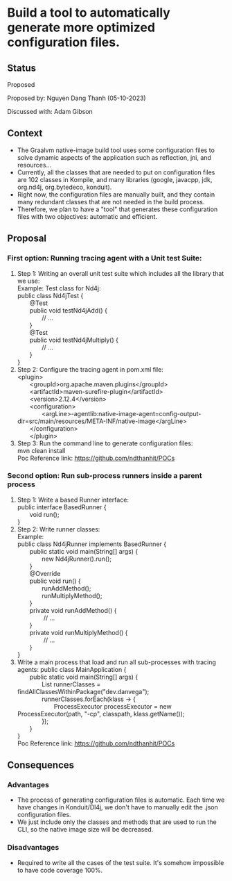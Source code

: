 # Build a tool to automatically generate more optimized configuration files.

## Status
Proposed

Proposed by: Nguyen Dang Thanh (05-10-2023)

Discussed with: Adam Gibson

## Context
- The Graalvm native-image build tool uses some configuration files to solve dynamic aspects of the application such as reflection, jni, and resources...
- Currently, all the classes that are needed to put on configuration files are 102 classes in Kompile, and many libraries (google, javacpp, jdk, org.nd4j, org.bytedeco, konduit).
- Right now, the configuration files are manually built, and they contain many redundant classes that are not needed in the build process.
- Therefore, we plan to have a "tool" that generates these configuration files with two objectives: automatic and efficient.

## Proposal
### First option: Running tracing agent with a Unit test Suite:
1. Step 1: Writing an overall unit test suite which includes all the library that we use: \
   Example: Test class for Nd4j: \
   public class Nd4jTest {  \
   &emsp;&emsp;@Test  \
   &emsp;&emsp;public void testNd4jAdd() {  \
   &emsp;&emsp;&emsp;&emsp;// ...  \
   &emsp;&emsp;}  \
   &emsp;&emsp;@Test  \
   &emsp;&emsp;public void testNd4jMultiply() {  \
   &emsp;&emsp;&emsp;&emsp;// ...  \
   &emsp;&emsp;}  \
   } 
2. Step 2: Configure the tracing agent in pom.xml file:  \
   \<plugin>  \
   &emsp;&emsp;\<groupId>org.apache.maven.plugins\</groupId> \
   &emsp;&emsp;\<artifactId>maven-surefire-plugin\</artifactId> \
   &emsp;&emsp;\<version>2.12.4\</version> \
   &emsp;&emsp;\<configuration> \
   &emsp;&emsp;&emsp;&emsp;\<argLine>-agentlib:native-image-agent=config-output-dir=src/main/resources/META-INF/native-image\</argLine> \
   &emsp;&emsp;\</configuration> \
   &emsp;&emsp;\</plugin>
3. Step 3: Run the command line to generate configuration files:  \
    mvn clean install  \
   Poc Reference link: https://github.com/ndthanhit/POCs
  
### Second option: Run sub-process runners inside a parent process
1. Step 1: Write a based Runner interface: \
   public interface BasedRunner { \
   &emsp;&emsp;void run(); \
   }
2. Step 2: Write runner classes: \
   Example: \
   public class Nd4jRunner implements BasedRunner { \
   &emsp;&emsp;public static void main(String[] args) { \
   &emsp;&emsp;&emsp;&emsp;new Nd4jRunner().run(); \
   &emsp;&emsp;} \
   &emsp;&emsp;@Override \
   &emsp;&emsp;public void run() { \
   &emsp;&emsp;&emsp;&emsp;runAddMethod(); \
   &emsp;&emsp;&emsp;&emsp;runMultiplyMethod(); \
   &emsp;&emsp;} \
   &emsp;&emsp;private void runAddMethod() { \
   &emsp;&emsp;&emsp;&emsp; // ... \
   &emsp;&emsp;} \
   &emsp;&emsp;private void runMultiplyMethod() { \
   &emsp;&emsp;&emsp;&emsp; // ... \
   &emsp;&emsp;} \
   }
3. Write a main process that load and run all sub-processes with tracing agents:
   public class MainApplication { \
   &emsp;&emsp;public static void main(String[] args) { \
   &emsp;&emsp;&emsp;&emsp;List<Class> runnerClasses = findAllClassesWithinPackage("dev.danvega"); \
   &emsp;&emsp;&emsp;&emsp;runnerClasses.forEach(klass -> { \
   &emsp;&emsp;&emsp;&emsp;&emsp;&emsp;ProcessExecutor processExecutor = new ProcessExecutor(path, "-cp", classpath, klass.getName()); \
   &emsp;&emsp;&emsp;&emsp;}); \
   &emsp;&emsp;} \
   } \
   Poc Reference link: https://github.com/ndthanhit/POCs
   
## Consequences
### Advantages
- The process of generating configuration files is automatic. Each time we have changes in Konduit/Dl4j, we don't have to manually edit the .json configuration files.
- We just include only the classes and methods that are used to run the CLI, so the native image size will be decreased.

### Disadvantages
- Required to write all the cases of the test suite. It's somehow impossible to have code coverage 100%.